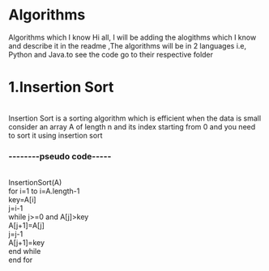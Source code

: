 # Algorithms
Algorithms which I know
Hi all,
I will be adding the alogithms which I know and describe it in the readme ,The algorithms will be in 2 languages i.e, Python and Java.to see the code go to their respective folder </br>

<h1>1.Insertion Sort </h1> <br>
Insertion Sort is a sorting algorithm which is efficient when the data is small <br>
consider an array A of length n and its index starting from 0 and you need to sort it using insertion sort<br>
<h3>--------pseudo code-----</h3> <br>
InsertionSort(A)  <br>
  for i=1 to i=A.length-1 <br>
    key=A[i]  <br>
    j=i-1 <br>
    while j>=0 and A[j]>key <br>
      A[j+1]=A[j] <br>
      j=j-1 <br>
     A[j+1]=key <br>
     end while <br>
  end for <br>

